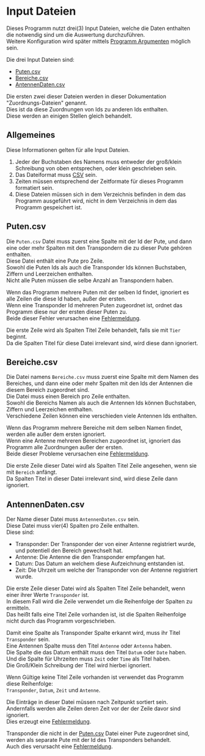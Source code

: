 # Input Dateien
Dieses Programm nutzt drei(3) Input Dateien, welche die Daten enthalten die notwendig sind um die Auswertung durchzuführen.  
Weitere Konfiguration wird später mittels [Programm Argumenten](usage.md#argumente) möglich sein.

Die drei Input Dateien sind:
 * [Puten.csv](#puten-csv)
 * [Bereiche.csv](#bereiche-csv)
 * [AntennenDaten.csv](#antennendaten-csv)

Die ersten zwei dieser Dateien werden in dieser Dokumentation "Zuordnungs-Dateien" genannt.  
Dies ist da diese Zuordnungen von Ids zu anderen Ids enthalten.  
Diese werden an einigen Stellen gleich behandelt.

## Allgemeines
Diese Informationen gelten für alle Input Dateien.

 1. Jeder der Buchstaben des Namens muss entweder der groß/klein Schreibung von oben entsprechen, oder klein geschrieben sein.
 2. Das Dateiformat muss [CSV](formats.md#csv) sein.
 3. Zeiten müssen entsprechend der Zeitformate für dieses Programm formatiert sein.
 4. Diese Dateien müssen sich in dem Verzeichnis befinden in dem das Programm ausgeführt wird, nicht in dem Verzeichnis in dem das Programm gespeichert ist.

[Fehlermeldung]: usage.md#status-meldungen "Status Meldungen"

## Puten.csv
Die `Puten.csv` Datei muss zuerst eine Spalte mit der Id der Pute, und dann eine oder mehr Spalten mit den Transpondern die zu dieser Pute gehören enthalten.  
Diese Datei enthält eine Pute pro Zeile.  
Sowohl die Puten Ids als auch die Transponder Ids können Buchstaben, Ziffern und Leerzeichen enthalten.  
Nicht alle Puten müssen die selbe Anzahl an Transpondern haben.

Wenn das Programm mehrere Puten mit der selben Id findet, ignoriert es alle Zeilen die diese Id haben, außer der ersten.  
Wenn eine Transponder Id mehreren Puten zugeordnet ist, ordnet das Programm diese nur der ersten dieser Puten zu.  
Beide dieser Fehler verursachen eine [Fehlermeldung].

Die erste Zeile wird als Spalten Titel Zeile behandelt, falls sie mit `Tier` beginnt.  
Da die Spalten Titel für diese Datei irrelevant sind, wird diese dann ignoriert.

## Bereiche.csv
Die Datei namens `Bereiche.csv` muss zuerst eine Spalte mit dem Namen des Bereiches, und dann eine oder mehr Spalten mit den Ids der Antennen die diesem Bereich zugeordnet sind.  
Die Datei muss einen Bereich pro Zeile enthalten.  
Sowohl die Bereichs Namen als auch die Antennen Ids können Buchstaben, Ziffern und Leerzeichen enthalten.  
Verschiedene Zeilen können eine verschieden viele Antennen Ids enthalten.

Wenn das Programm mehrere Bereiche mit dem selben Namen findet, werden alle außer dem ersten ignoriert.  
Wenn eine Antenne mehreren Bereichen zugeordnet ist, ignoriert das Programm alle Zuordnungen außer der ersten.  
Beide dieser Probleme verursachen eine [Fehlermeldung].

Die erste Zeile dieser Datei wird als Spalten Titel Zeile angesehen, wenn sie mit `Bereich` anfängt.  
Da Spalten Titel in dieser Datei irrelevant sind, wird diese Zeile dann ignoriert.

## AntennenDaten.csv
Der Name dieser Datei muss `AntennenDaten.csv` sein.  
Diese Datei muss vier(4) Spalten pro Zeile enthalten.  
Diese sind:
 * Transponder: Der Transponder der von einer Antenne registriert wurde, und potentiell den Bereich gewechselt hat.
 * Antenne: Die Antenne die den Transponder empfangen hat.
 * Datum: Das Datum an welchem diese Aufzeichnung entstanden ist.
 * Zeit: Die Uhrzeit um welche der Transponder von der Antenne registriert wurde.

Die erste Zeile dieser Datei wird als Spalten Titel Zeile behandelt, wenn einer ihrer Werte `Transponder` ist.  
In diesem Fall wird die Zeile verwendet um die Reihenfolge der Spalten zu ermitteln.  
Das heißt falls eine Titel Zeile vorhanden ist, ist die Spalten Reihenfolge nicht durch das Programm vorgeschrieben.

Damit eine Spalte als Transponder Spalte erkannt wird, muss ihr Titel `Transponder` sein.  
Eine Antennen Spalte muss den Titel `Antenne` oder `Antenna` haben.  
Die Spalte die das Datum enthält muss den Titel `Datum` oder `Date` haben.  
Und die Spalte für Uhrzeiten muss `Zeit` oder `Time` als Titel haben.  
Die Groß/Klein Schreibung der Titel wird hierbei ignoriert.

Wenn Gültige keine Titel Zeile vorhanden ist verwendet das Programm diese Reihenfolge:  
`Transponder`, `Datum`, `Zeit` und `Antenne`.

Die Einträge in dieser Datei müssen nach Zeitpunkt sortiert sein.  
Andernfalls werden alle Zeilen deren Zeit vor der der Zeile davor sind ignoriert.  
Dies erzeugt eine [Fehlermeldung].

Transponder die nicht in der [Puten.csv](#puten-csv) Datei einer Pute zugeordnet sind, werden als separate Pute mit der Id des Transponders behandelt.  
Auch dies verursacht eine [Fehlermeldung].
